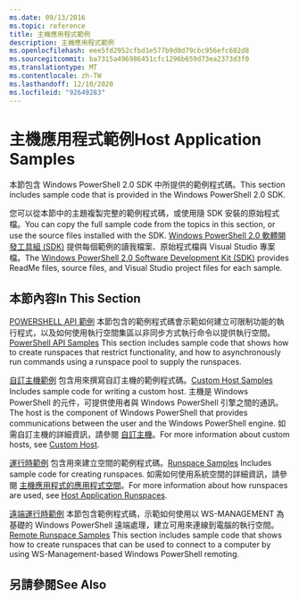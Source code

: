 ```yaml
---
ms.date: 09/13/2016
ms.topic: reference
title: 主機應用程式範例
description: 主機應用程式範例
ms.openlocfilehash: eee5fd2952cfbd1e577b9d0d79cbc956efc602d8
ms.sourcegitcommit: ba7315a496986451cfc1296b659d73ea2373d3f0
ms.translationtype: MT
ms.contentlocale: zh-TW
ms.lasthandoff: 12/10/2020
ms.locfileid: "92649283"
---
```

# <a name="host-application-samples"></a><span data-ttu-id="a493a-103">主機應用程式範例</span><span class="sxs-lookup"><span data-stu-id="a493a-103">Host Application Samples</span></span>

<span data-ttu-id="a493a-104">本節包含 Windows PowerShell 2.0 SDK 中所提供的範例程式碼。</span><span class="sxs-lookup"><span data-stu-id="a493a-104">This section includes sample code that is provided in the Windows PowerShell 2.0 SDK.</span></span>

 <span data-ttu-id="a493a-105">您可以從本節中的主題複製完整的範例程式碼，或使用隨 SDK 安裝的原始程式檔。</span><span class="sxs-lookup"><span data-stu-id="a493a-105">You can copy the full sample code from the topics in this section, or use the source files installed with the SDK.</span></span> <span data-ttu-id="a493a-106">[Windows PowerShell 2.0 軟體開發工具組 (SDK)](https://www.microsoft.com/download/details.aspx?id=2560) 提供每個範例的讀我檔案、原始程式檔與 Visual Studio 專案檔。</span><span class="sxs-lookup"><span data-stu-id="a493a-106">The [Windows PowerShell 2.0 Software Development Kit (SDK)](https://www.microsoft.com/download/details.aspx?id=2560) provides ReadMe files, source files, and Visual Studio project files for each sample.</span></span>

## <a name="in-this-section"></a><span data-ttu-id="a493a-107">本節內容</span><span class="sxs-lookup"><span data-stu-id="a493a-107">In This Section</span></span>

 <span data-ttu-id="a493a-108">[POWERSHELL API 範例](./windows-powershell-api-samples.md) 本節包含的範例程式碼會示範如何建立可限制功能的執行程式，以及如何使用執行空間集區以非同步方式執行命令以提供執行空間。</span><span class="sxs-lookup"><span data-stu-id="a493a-108">[PowerShell API Samples](./windows-powershell-api-samples.md) This section includes sample code that shows how to create runspaces that restrict functionality, and how to asynchronously run commands using a runspace pool to supply the runspaces.</span></span>

 <span data-ttu-id="a493a-109">[自訂主機範例](./custom-host-samples.md) 包含用來撰寫自訂主機的範例程式碼。</span><span class="sxs-lookup"><span data-stu-id="a493a-109">[Custom Host Samples](./custom-host-samples.md) Includes sample code for writing a custom host.</span></span> <span data-ttu-id="a493a-110">主機是 Windows PowerShell 的元件，可提供使用者與 Windows PowerShell 引擎之間的通訊。</span><span class="sxs-lookup"><span data-stu-id="a493a-110">The host is the component of Windows PowerShell that provides communications between the user and the Windows PowerShell engine.</span></span> <span data-ttu-id="a493a-111">如需自訂主機的詳細資訊，請參閱 [自訂主機](./writing-a-windows-powershell-host-application.md)。</span><span class="sxs-lookup"><span data-stu-id="a493a-111">For more information about custom hosts, see [Custom Host](./writing-a-windows-powershell-host-application.md).</span></span>

 <span data-ttu-id="a493a-112">[運行時範例](./runspace-samples.md) 包含用來建立空間的範例程式碼。</span><span class="sxs-lookup"><span data-stu-id="a493a-112">[Runspace Samples](./runspace-samples.md) Includes sample code for creating runspaces.</span></span> <span data-ttu-id="a493a-113">如需如何使用系統空間的詳細資訊，請參閱 [主機應用程式的應用程式空間](creating-runspaces.md)。</span><span class="sxs-lookup"><span data-stu-id="a493a-113">For more information about how runspaces are used, see [Host Application Runspaces](creating-runspaces.md).</span></span>

 <span data-ttu-id="a493a-114">[遠端運行時範例](./remote-runspace-samples.md) 本節包含範例程式碼，示範如何使用以 WS-MANAGEMENT 為基礎的 Windows PowerShell 遠端處理，建立可用來連線到電腦的執行空間。</span><span class="sxs-lookup"><span data-stu-id="a493a-114">[Remote Runspace Samples](./remote-runspace-samples.md) This section includes sample code that shows how to create runspaces that can be used to connect to a computer by using WS-Management-based Windows PowerShell remoting.</span></span>

## <a name="see-also"></a><span data-ttu-id="a493a-115">另請參閱</span><span class="sxs-lookup"><span data-stu-id="a493a-115">See Also</span></span>
